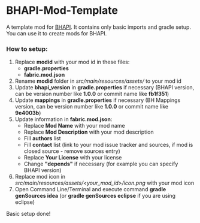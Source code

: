 # BHAPI-Mod-Template

A template mod for [BHAPI](https://github.com/paulevsGitch/BHAPI). It contains only basic imports and gradle setup. You can use it to create mods for BHAPI.

### How to setup:
1. Replace **modid** with your mod id in these files:
	- **gradle.properties**
	- **fabric.mod.json**
2. Rename **modid** folder in *src/main/resources/assets/* to your mod id
3. Update **bhapi_version** in **gradle.properties** if necessary (BHAPI version, can be version number like **1.0.0** or commit name like **fb1f351**)
4. Update **mappings** in **gradle.properties** if necessary (BH Mappings version, can be version number like **1.0.0** or commit name like **9e4003b**)
5. Update information in **fabric.mod.json**:
	- Replace **Mod Name** with your mod name
	- Replace **Mod Description** with your mod description
	- Fill **authors** list
	- Fill **contact** list (link to your mod issue tracker and sources, if mod is closed source - remove sources entry)
	- Replace **Your License** with your license
	- Change **"depends"** if necessary (for example you can specify BHAPI version)
6. Replace mod icon in *src/main/resources/assets/<your_mod_id>/icon.png* with your mod icon
7. Open Command Line/Terminal and execute command **gradle genSources idea** (or **gradle genSources eclipse** if you are using eclipse)

Basic setup done!
